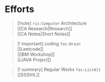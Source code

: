 # Efforts

> [!note] `ris:Computer` Architecture  
> [[CA Research|Research]]  
> [[CA Notes|Short Notes]]  

> [! important] coding `fas:Brain`  
> [[Leetcode]]  
> [[IBM Workshop]]  
> [[JAVA Project]]

> [! summary] Regular Works `fas:ListAlt`  
> [[SSSIHL]]
